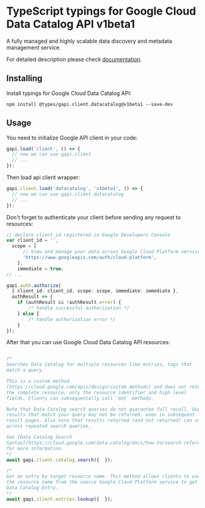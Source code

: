 # TypeScript typings for Google Cloud Data Catalog API v1beta1

A fully managed and highly scalable data discovery and metadata management service.

For detailed description please check [documentation](https://cloud.google.com/data-catalog/docs/).

## Installing

Install typings for Google Cloud Data Catalog API:

```
npm install @types/gapi.client.datacatalog@v1beta1 --save-dev
```

## Usage

You need to initialize Google API client in your code:

```typescript
gapi.load('client', () => {
  // now we can use gapi.client
  // ...
});
```

Then load api client wrapper:

```typescript
gapi.client.load('datacatalog', 'v1beta1', () => {
  // now we can use gapi.client.datacatalog
  // ...
});
```

Don't forget to authenticate your client before sending any request to resources:

```typescript
// declare client_id registered in Google Developers Console
var client_id = '',
  scope = [ 
      // View and manage your data across Google Cloud Platform services
      'https://www.googleapis.com/auth/cloud-platform',
    ],
    immediate = true;
// ...

gapi.auth.authorize(
  { client_id: client_id, scope: scope, immediate: immediate },
  authResult => {
    if (authResult && !authResult.error) {
        /* handle successful authorization */
    } else {
        /* handle authorization error */
    }
});
```

After that you can use Google Cloud Data Catalog API resources:

```typescript

/*
Searches Data Catalog for multiple resources like entries, tags that
match a query.

This is a custom method
(https://cloud.google.com/apis/design/custom_methods) and does not return
the complete resource, only the resource identifier and high level
fields. Clients can subsequentally call `Get` methods.

Note that Data Catalog search queries do not guarantee full recall. Query
results that match your query may not be returned, even in subsequent
result pages. Also note that results returned (and not returned) can vary
across repeated search queries.

See [Data Catalog Search
Syntax](https://cloud.google.com/data-catalog/docs/how-to/search-reference)
for more information.
*/
await gapi.client.catalog.search({  });

/*
Get an entry by target resource name. This method allows clients to use
the resource name from the source Google Cloud Platform service to get the
Data Catalog Entry.
*/
await gapi.client.entries.lookup({  });
```
